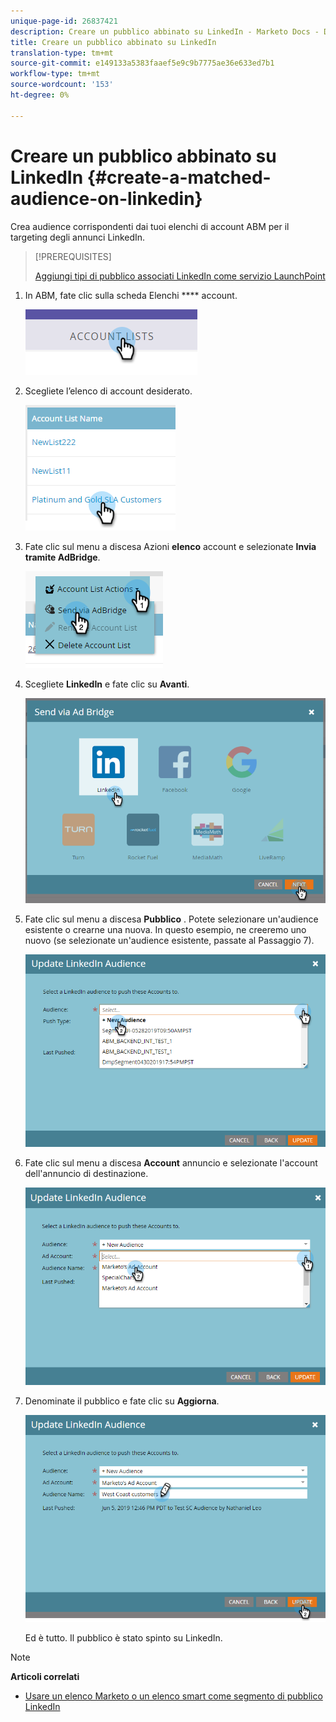 ```yaml
---
unique-page-id: 26837421
description: Creare un pubblico abbinato su LinkedIn - Marketo Docs - Documentazione prodotto
title: Creare un pubblico abbinato su LinkedIn
translation-type: tm+mt
source-git-commit: e149133a5383faaef5e9c9b7775ae36e633ed7b1
workflow-type: tm+mt
source-wordcount: '153'
ht-degree: 0%

---
```



# Creare un pubblico abbinato su LinkedIn {#create-a-matched-audience-on-linkedin}

Crea audience corrispondenti dai tuoi elenchi di account ABM per il targeting degli annunci LinkedIn.

>[!PREREQUISITES]
>
>[Aggiungi tipi di pubblico associati LinkedIn come servizio LaunchPoint](http://docs.marketo.com/x/I4Fy)

1. In ABM, fate clic sulla scheda Elenchi **** account.

   ![](assets/one-1.png)

1. Scegliete l’elenco di account desiderato.

   ![](assets/two.png)

1. Fate clic sul menu a discesa Azioni **elenco** account e selezionate **Invia tramite AdBridge**.

   ![](assets/three-1.png)

1. Scegliete **LinkedIn** e fate clic su **Avanti**.

   ![](assets/four-1.png)

1. Fate clic sul menu a discesa **Pubblico** . Potete selezionare un&#39;audience esistente o crearne una nuova. In questo esempio, ne creeremo uno nuovo (se selezionate un&#39;audience esistente, passate al Passaggio 7).

   ![](assets/five-1.png)

1. Fate clic sul menu a discesa **Account** annuncio e selezionate l&#39;account dell&#39;annuncio di destinazione.

   ![](assets/six-1.png)

1. Denominate il pubblico e fate clic su **Aggiorna**.

   ![](assets/seven.png)

   Ed è tutto. Il pubblico è stato spinto su LinkedIn.

>[!NOTE]
>
>**Articoli correlati**
>
>* [Usare un elenco Marketo o un elenco smart come segmento di pubblico LinkedIn](http://docs.marketo.com/x/NIFy)

>



